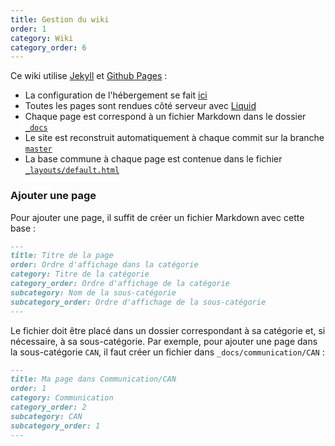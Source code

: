 ```yaml
---
title: Gestion du wiki
order: 1
category: Wiki
category_order: 6
---
```


Ce wiki utilise [Jekyll](https://jekyllrb.com/) et [Github Pages](https://pages.github.com/) :
- La configuration de l'hébergement se fait [ici](https://github.com/RobotechNancy/robotechnancy.github.io/settings/pages)
- Toutes les pages sont rendues côté serveur avec [Liquid](https://shopify.github.io/liquid/)
- Chaque page est correspond à un fichier Markdown dans le dossier [`_docs`](https://github.com/RobotechNancy/robotechnancy.github.io/tree/master/_docs)
- Le site est reconstruit automatiquement à chaque commit sur la branche [`master`](https://github.com/RobotechNancy/robotechnancy.github.io)
- La base commune à chaque page est contenue dans le fichier [`_layouts/default.html`](https://github.com/RobotechNancy/robotechnancy.github.io/blob/master/_layouts/default.html)

### Ajouter une page

Pour ajouter une page, il suffit de créer un fichier Markdown avec cette base :
```markdown
---
title: Titre de la page
order: Ordre d'affichage dans la catégorie
category: Titre de la catégorie
category_order: Ordre d'affichage de la catégorie
subcategory: Nom de la sous-catégorie
subcategory_order: Ordre d'affichage de la sous-catégorie
---
```

Le fichier doit être placé dans un dossier correspondant à sa catégorie et, si nécessaire, à sa sous-catégorie.
Par exemple, pour ajouter une page dans la sous-catégorie `CAN`, il faut créer un fichier dans `_docs/communication/CAN` :
```markdown
---
title: Ma page dans Communication/CAN
order: 1
category: Communication
category_order: 2
subcategory: CAN
subcategory_order: 1
---
```
